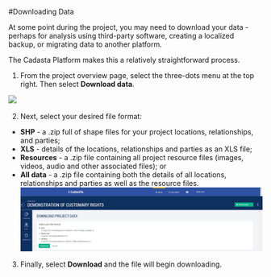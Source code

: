 #Downloading Data

At some point during the project, you may need to download your data - perhaps for analysis using third-party software, creating a localized backup, or migrating data to another platform.

The Cadasta Platform makes this a relatively straightforward process. 

1. From the project overview page, select the three-dots menu at the top right. Then select **Download data**. 

  ![](/assets/download-data.png)

2. Next, select your desired file format:
  * **SHP** - a .zip full of shape files for your project locations, relationships, and parties; 
  * **XLS** - details of the locations, relationships and parties as an XLS file;
  * **Resources** - a .zip file containing all project resource files (images, videos, audio and other associated files); or
  * **All data** - a .zip file containing both the details of all locations, relationships and parties as well as the resource files.
    ![](/assets/DownloadingData_DownloadProjectData2.png)

3. Finally, select **Download** and the file will begin downloading.


